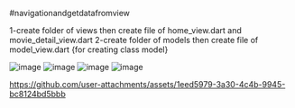 #navigationandgetdatafromview

1-create folder of views then create file of home_view.dart and movie_detail_view.dart 
2-create folder of models then create file of model_view.dart {for creating class model}

![image](https://github.com/user-attachments/assets/fd4507d0-e49a-4eec-a822-c12d7b8a1bc4)
![image](https://github.com/user-attachments/assets/852018dd-1fb9-42c6-b447-dd279dcb5fd4)
![image](https://github.com/user-attachments/assets/ff2ea337-2757-4857-be08-2fa0a68cce99)
![image](https://github.com/user-attachments/assets/653393a3-e8b5-453c-8357-d5e1e37fda9a)





https://github.com/user-attachments/assets/1eed5979-3a30-4c4b-9945-bc8124bd5bbb

